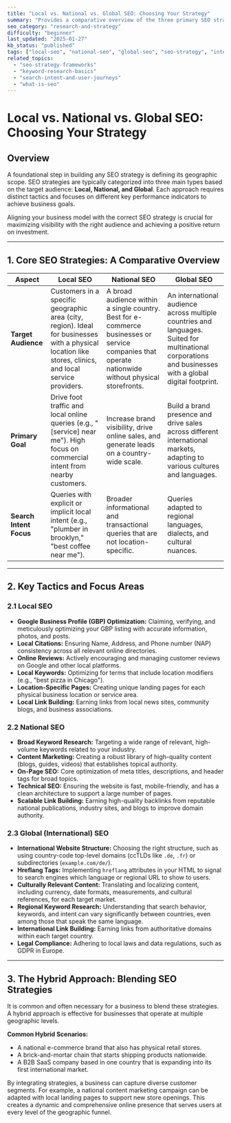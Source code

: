 ```yaml
---
title: "Local vs. National vs. Global SEO: Choosing Your Strategy"
summary: "Provides a comparative overview of the three primary SEO strategies based on geographic scope: Local, National, and Global, including key tactics for each."
seo_category: "research-and-strategy"
difficulty: "beginner"
last_updated: "2025-01-27"
kb_status: "published"
tags: ["local-seo", "national-seo", "global-seo", "seo-strategy", "international-seo", "gmb"]
related_topics:
  - "seo-strategy-frameworks"
  - "keyword-research-basics"
  - "search-intent-and-user-journeys"
  - "what-is-seo"
---
```


# Local vs. National vs. Global SEO: Choosing Your Strategy

## Overview

A foundational step in building any SEO strategy is defining its geographic scope. SEO strategies are typically categorized into three main types based on the target audience: **Local, National, and Global**. Each approach requires distinct tactics and focuses on different key performance indicators to achieve business goals.

Aligning your business model with the correct SEO strategy is crucial for maximizing visibility with the right audience and achieving a positive return on investment.

---

## 1. Core SEO Strategies: A Comparative Overview

| Aspect | Local SEO | National SEO | Global SEO |
|---|---|---|---|
| **Target Audience** | Customers in a specific geographic area (city, region). Ideal for businesses with a physical location like stores, clinics, and local service providers. | A broad audience within a single country. Best for e-commerce businesses or service companies that operate nationwide without physical storefronts. | An international audience across multiple countries and languages. Suited for multinational corporations and businesses with a global digital footprint. |
| **Primary Goal** | Drive foot traffic and local online queries (e.g., "[service] near me"). High focus on commercial intent from nearby customers. | Increase brand visibility, drive online sales, and generate leads on a country-wide scale. | Build a brand presence and drive sales across different international markets, adapting to various cultures and languages. |
| **Search Intent Focus** | Queries with explicit or implicit local intent (e.g., "plumber in brooklyn," "best coffee near me"). | Broader informational and transactional queries that are not location-specific. | Queries adapted to regional languages, dialects, and cultural nuances. |

---

## 2. Key Tactics and Focus Areas

### 2.1 Local SEO
-   **Google Business Profile (GBP) Optimization:** Claiming, verifying, and meticulously optimizing your GBP listing with accurate information, photos, and posts.
-   **Local Citations:** Ensuring Name, Address, and Phone number (NAP) consistency across all relevant online directories.
-   **Online Reviews:** Actively encouraging and managing customer reviews on Google and other local platforms.
-   **Local Keywords:** Optimizing for terms that include location modifiers (e.g., "best pizza in Chicago").
-   **Location-Specific Pages:** Creating unique landing pages for each physical business location or service area.
-   **Local Link Building:** Earning links from local news sites, community blogs, and business associations.

### 2.2 National SEO
-   **Broad Keyword Research:** Targeting a wide range of relevant, high-volume keywords related to your industry.
-   **Content Marketing:** Creating a robust library of high-quality content (blogs, guides, videos) that establishes topical authority.
-   **On-Page SEO:** Core optimization of meta titles, descriptions, and header tags for broad topics.
-   **Technical SEO:** Ensuring the website is fast, mobile-friendly, and has a clean architecture to support a large number of pages.
-   **Scalable Link Building:** Earning high-quality backlinks from reputable national publications, industry sites, and blogs to improve domain authority.

### 2.3 Global (International) SEO
-   **International Website Structure:** Choosing the right structure, such as using country-code top-level domains (ccTLDs like `.de`, `.fr`) or subdirectories (`example.com/de/`).
-   **Hreflang Tags:** Implementing `hreflang` attributes in your HTML to signal to search engines which language or regional URL to show to users.
-   **Culturally Relevant Content:** Translating and localizing content, including currency, date formats, measurements, and cultural references, for each target market.
-   **Regional Keyword Research:** Understanding that search behavior, keywords, and intent can vary significantly between countries, even among those that speak the same language.
-   **International Link Building:** Earning links from authoritative domains within each target country.
-   **Legal Compliance:** Adhering to local laws and data regulations, such as GDPR in Europe.

---

## 3. The Hybrid Approach: Blending SEO Strategies

It is common and often necessary for a business to blend these strategies. A hybrid approach is effective for businesses that operate at multiple geographic levels.

**Common Hybrid Scenarios:**
-   A national e-commerce brand that also has physical retail stores.
-   A brick-and-mortar chain that starts shipping products nationwide.
-   A B2B SaaS company based in one country that is expanding into its first international market.

By integrating strategies, a business can capture diverse customer segments. For example, a national content marketing campaign can be adapted with local landing pages to support new store openings. This creates a dynamic and comprehensive online presence that serves users at every level of the geographic funnel.
